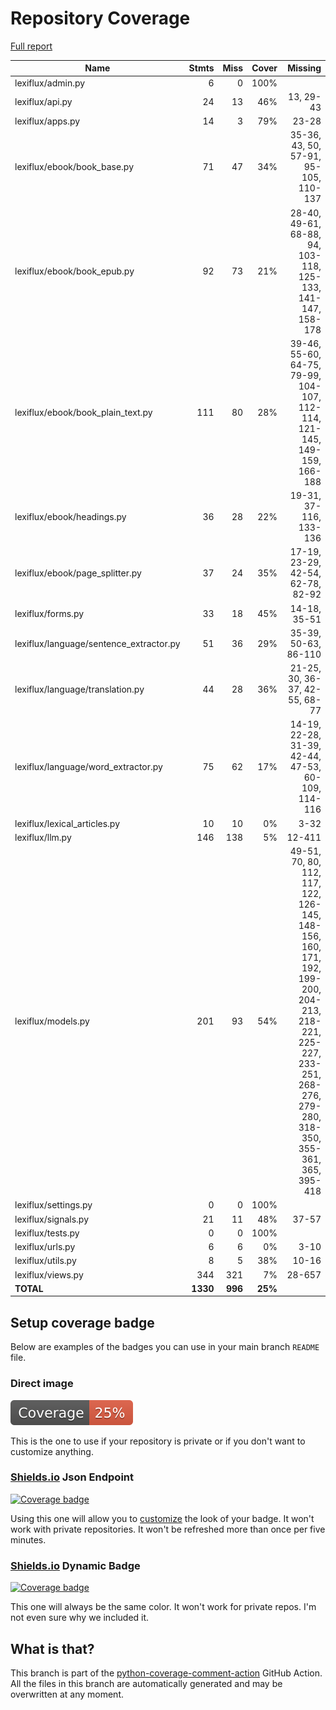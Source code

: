 # Repository Coverage

[Full report](https://htmlpreview.github.io/?https://github.com/andgineer/lexiflux/blob/python-coverage-comment-action-data/htmlcov/index.html)

| Name                                     |    Stmts |     Miss |   Cover |   Missing |
|----------------------------------------- | -------: | -------: | ------: | --------: |
| lexiflux/admin.py                        |        6 |        0 |    100% |           |
| lexiflux/api.py                          |       24 |       13 |     46% | 13, 29-43 |
| lexiflux/apps.py                         |       14 |        3 |     79% |     23-28 |
| lexiflux/ebook/book\_base.py             |       71 |       47 |     34% |35-36, 43, 50, 57-91, 95-105, 110-137 |
| lexiflux/ebook/book\_epub.py             |       92 |       73 |     21% |28-40, 49-61, 68-88, 94, 103-118, 125-133, 141-147, 158-178 |
| lexiflux/ebook/book\_plain\_text.py      |      111 |       80 |     28% |39-46, 55-60, 64-75, 79-99, 104-107, 112-114, 121-145, 149-159, 166-188 |
| lexiflux/ebook/headings.py               |       36 |       28 |     22% |19-31, 37-116, 133-136 |
| lexiflux/ebook/page\_splitter.py         |       37 |       24 |     35% |17-19, 23-29, 42-54, 62-78, 82-92 |
| lexiflux/forms.py                        |       33 |       18 |     45% |14-18, 35-51 |
| lexiflux/language/sentence\_extractor.py |       51 |       36 |     29% |35-39, 50-63, 86-110 |
| lexiflux/language/translation.py         |       44 |       28 |     36% |21-25, 30, 36-37, 42-55, 68-77 |
| lexiflux/language/word\_extractor.py     |       75 |       62 |     17% |14-19, 22-28, 31-39, 42-44, 47-53, 60-109, 114-116 |
| lexiflux/lexical\_articles.py            |       10 |       10 |      0% |      3-32 |
| lexiflux/llm.py                          |      146 |      138 |      5% |    12-411 |
| lexiflux/models.py                       |      201 |       93 |     54% |49-51, 70, 80, 112, 117, 122, 126-145, 148-156, 160, 171, 192, 199-200, 204-213, 218-221, 225-227, 233-251, 268-276, 279-280, 318-350, 355-361, 365, 395-418 |
| lexiflux/settings.py                     |        0 |        0 |    100% |           |
| lexiflux/signals.py                      |       21 |       11 |     48% |     37-57 |
| lexiflux/tests.py                        |        0 |        0 |    100% |           |
| lexiflux/urls.py                         |        6 |        6 |      0% |      3-10 |
| lexiflux/utils.py                        |        8 |        5 |     38% |     10-16 |
| lexiflux/views.py                        |      344 |      321 |      7% |    28-657 |
|                                **TOTAL** | **1330** |  **996** | **25%** |           |


## Setup coverage badge

Below are examples of the badges you can use in your main branch `README` file.

### Direct image

[![Coverage badge](https://raw.githubusercontent.com/andgineer/lexiflux/python-coverage-comment-action-data/badge.svg)](https://htmlpreview.github.io/?https://github.com/andgineer/lexiflux/blob/python-coverage-comment-action-data/htmlcov/index.html)

This is the one to use if your repository is private or if you don't want to customize anything.

### [Shields.io](https://shields.io) Json Endpoint

[![Coverage badge](https://img.shields.io/endpoint?url=https://raw.githubusercontent.com/andgineer/lexiflux/python-coverage-comment-action-data/endpoint.json)](https://htmlpreview.github.io/?https://github.com/andgineer/lexiflux/blob/python-coverage-comment-action-data/htmlcov/index.html)

Using this one will allow you to [customize](https://shields.io/endpoint) the look of your badge.
It won't work with private repositories. It won't be refreshed more than once per five minutes.

### [Shields.io](https://shields.io) Dynamic Badge

[![Coverage badge](https://img.shields.io/badge/dynamic/json?color=brightgreen&label=coverage&query=%24.message&url=https%3A%2F%2Fraw.githubusercontent.com%2Fandgineer%2Flexiflux%2Fpython-coverage-comment-action-data%2Fendpoint.json)](https://htmlpreview.github.io/?https://github.com/andgineer/lexiflux/blob/python-coverage-comment-action-data/htmlcov/index.html)

This one will always be the same color. It won't work for private repos. I'm not even sure why we included it.

## What is that?

This branch is part of the
[python-coverage-comment-action](https://github.com/marketplace/actions/python-coverage-comment)
GitHub Action. All the files in this branch are automatically generated and may be
overwritten at any moment.